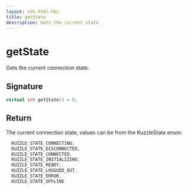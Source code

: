 ```yaml
---
layout: sdk.html.hbs
title: getState
description: Gets the current state
---
```


# getState

Gets the current connection state.

## Signature

```cpp
virtual int getState() = 0;
```

## Return

The current connection state, values can be from the KuzzleState enum:

```cpp
  KUZZLE_STATE_CONNECTING,
  KUZZLE_STATE_DISCONNECTED,
  KUZZLE_STATE_CONNECTED,
  KUZZLE_STATE_INITIALIZING,
  KUZZLE_STATE_READY,
  KUZZLE_STATE_LOGGUED_OUT,
  KUZZLE_STATE_ERROR,
  KUZZLE_STATE_OFFLINE
```

